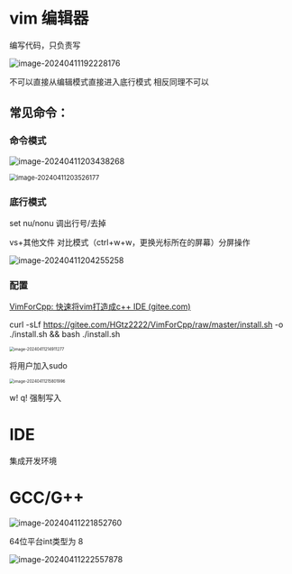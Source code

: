 # vim 编辑器

编写代码，只负责写 

![image-20240411192228176](C:\Users\30780\AppData\Roaming\Typora\typora-user-images\image-20240411192228176.png)

不可以直接从编辑模式直接进入底行模式 相反同理不可以

##  常见命令：

### 命令模式

![image-20240411203438268](C:\Users\30780\AppData\Roaming\Typora\typora-user-images\image-20240411203438268.png)

<img src="C:\Users\30780\AppData\Roaming\Typora\typora-user-images\image-20240411203526177.png" alt="image-20240411203526177" style="zoom:80%;" />

### 底行模式

set nu/nonu 调出行号/去掉

vs+其他文件  对比模式（ctrl+w+w，更换光标所在的屏幕）分屏操作

![image-20240411204255258](C:\Users\30780\AppData\Roaming\Typora\typora-user-images\image-20240411204255258.png)

### 配置

[VimForCpp: 快速将vim打造成c++ IDE (gitee.com)](https://gitee.com/HGtz2222/VimForCpp?_from=gitee_search)

curl -sLf https://gitee.com/HGtz2222/VimForCpp/raw/master/install.sh -o ./install.sh && bash ./install.sh



<img src="C:\Users\30780\AppData\Roaming\Typora\typora-user-images\image-20240411214911277.png" alt="image-20240411214911277" style="zoom:50%;" />

将用户加入sudo

<img src="C:\Users\30780\AppData\Roaming\Typora\typora-user-images\image-20240411215801996.png" alt="image-20240411215801996" style="zoom:50%;" />

w!    q!  强制写入



# IDE

集成开发环境



# GCC/G++

![image-20240411221852760](C:\Users\30780\AppData\Roaming\Typora\typora-user-images\image-20240411221852760.png)

64位平台int类型为 8 

![image-20240411222557878](C:\Users\30780\AppData\Roaming\Typora\typora-user-images\image-20240411222557878.png)